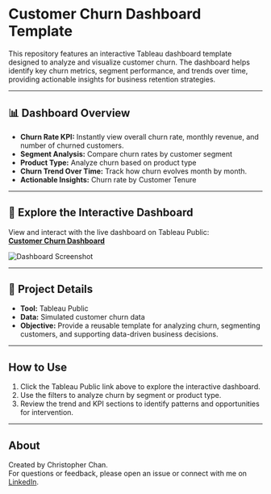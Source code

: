 # Customer Churn Dashboard Template

This repository features an interactive Tableau dashboard template designed to analyze and visualize customer churn. The dashboard helps identify key churn metrics, segment performance, and trends over time, providing actionable insights for business retention strategies.

---

## 📊 Dashboard Overview

- **Churn Rate KPI:** Instantly view overall churn rate, monthly revenue, and number of churned customers.
- **Segment Analysis:** Compare churn rates by customer segment
- **Product Type:** Analyze churn based on product type
- **Churn Trend Over Time:** Track how churn evolves month by month.
- **Actionable Insights:** Churn rate by Customer Tenure

---

## 🚀 Explore the Interactive Dashboard

View and interact with the live dashboard on Tableau Public:  
[**Customer Churn Dashboard**](https://public.tableau.com/app/profile/christopher.chan1086/viz/CustomChurnTemplate/ChurnDashboardTemplate2)

![Dashboard Screenshot](images/customer_churn_template.png)

---

## 📝 Project Details

- **Tool:** Tableau Public
- **Data:** Simulated customer churn data
- **Objective:** Provide a reusable template for analyzing churn, segmenting customers, and supporting data-driven business decisions.

---

## How to Use

1. Click the Tableau Public link above to explore the interactive dashboard.
2. Use the filters to analyze churn by segment or product type.
3. Review the trend and KPI sections to identify patterns and opportunities for intervention.

---

## About

Created by Christopher Chan.  
For questions or feedback, please open an issue or connect with me on [LinkedIn](https://www.linkedin.com/in/christopher-chan-sbu/).
